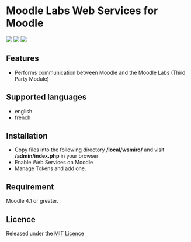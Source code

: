 # Moodle Labs Web Services for Moodle #

<img src="https://img.shields.io/badge/version-2.0-blue" style="display: inline">
<img src="https://img.shields.io/badge/moodle-4.1-orange" style="display: inline">
<img src="https://img.shields.io/badge/license-MIT-green" style="display: inline">

## Features ##
- Performs communication between Moodle and the Moodle Labs (Third Party Module)

## Supported languages ##
- english
- french

## Installation ##

- Copy files into the following directory **/local/wsmiro/** and visit **/admin/index.php** in your browser
- Enable Web Services on Moodle
- Manage Tokens and add one.

## Requirement ##

Moodle 4.1 or greater.

## Licence ##

Released under the [MIT Licence](https://opensource.org/licenses/MIT)
